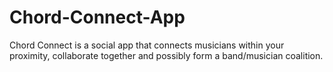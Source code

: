 # Chord-Connect-App
Chord Connect is a social app that connects musicians within your proximity, collaborate together and possibly form a band/musician coalition.

